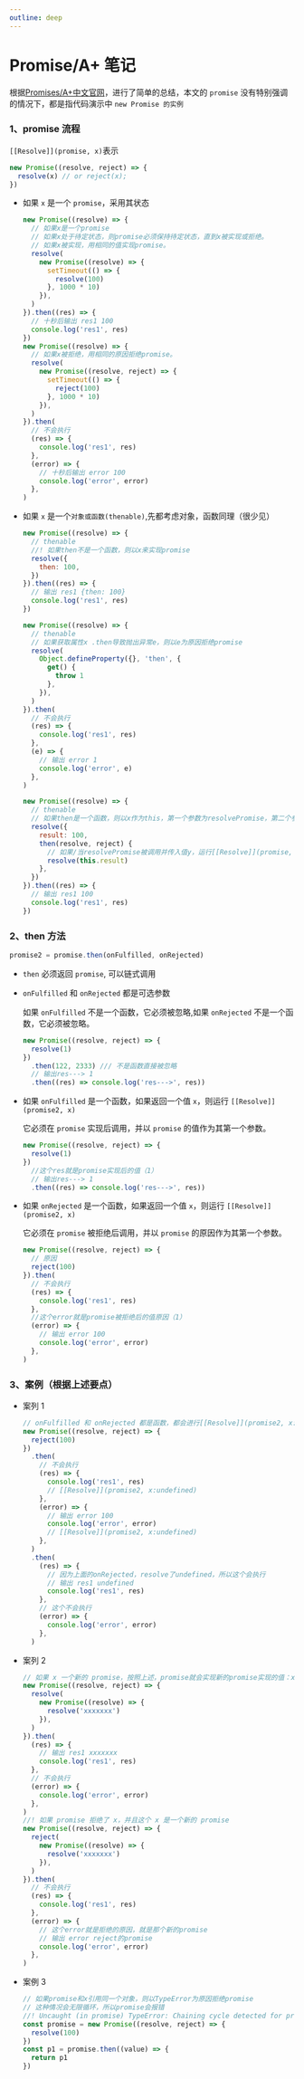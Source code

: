 ```yaml
---
outline: deep
---
```


# Promise/A+ 笔记

根据[Promises/A+中文官网](https://promisesaplus.com.cn)，进行了简单的总结，本文的 `promise` 没有特别强调的情况下，都是指代码演示中 `new Promise 的实例`

### 1、promise 流程

`[[Resolve]](promise, x)`表示

```javascript
new Promise((resolve, reject) => {
  resolve(x) // or reject(x);
})
```

- 如果 `x` 是一个 `promise`，采用其状态

  ```javascript
  new Promise((resolve) => {
    // 如果x是一个promise
    // 如果x处于待定状态，则promise必须保持待定状态，直到x被实现或拒绝。
    // 如果x被实现，用相同的值实现promise。
    resolve(
      new Promise((resolve) => {
        setTimeout(() => {
          resolve(100)
        }, 1000 * 10)
      }),
    )
  }).then((res) => {
    // 十秒后输出 res1 100
    console.log('res1', res)
  })
  new Promise((resolve) => {
    // 如果x被拒绝，用相同的原因拒绝promise。
    resolve(
      new Promise((resolve, reject) => {
        setTimeout(() => {
          reject(100)
        }, 1000 * 10)
      }),
    )
  }).then(
    // 不会执行
    (res) => {
      console.log('res1', res)
    },
    (error) => {
      // 十秒后输出 error 100
      console.log('error', error)
    },
  )
  ```

- 如果 `x` 是一个`对象或函数(thenable)`,先都考虑对象，函数同理（很少见）

  ```javascript
  new Promise((resolve) => {
    // thenable
    //! 如果then不是一个函数，则以x来实现promise
    resolve({
      then: 100,
    })
  }).then((res) => {
    // 输出 res1 {then: 100}
    console.log('res1', res)
  })

  new Promise((resolve) => {
    // thenable
    // 如果获取属性x .then导致抛出异常e，则以e为原因拒绝promise
    resolve(
      Object.defineProperty({}, 'then', {
        get() {
          throw 1
        },
      }),
    )
  }).then(
    // 不会执行
    (res) => {
      console.log('res1', res)
    },
    (e) => {
      // 输出 error 1
      console.log('error', e)
    },
  )

  new Promise((resolve) => {
    // thenable
    // 如果then是一个函数，则以x作为this，第一个参数为resolvePromise，第二个参数为rejectPromise
    resolve({
      result: 100,
      then(resolve, reject) {
        // 如果/当resolvePromise被调用并传入值y，运行[[Resolve]](promise, y)
        resolve(this.result)
      },
    })
  }).then((res) => {
    // 输出 res1 100
    console.log('res1', res)
  })
  ```

### 2、then 方法

```javascript
promise2 = promise.then(onFulfilled, onRejected)
```

- `then` 必须返回 `promise`, 可以链式调用
- `onFulfilled` 和 `onRejected` 都是可选参数

  如果 `onFulfilled` 不是一个函数，它必须被忽略,如果 `onRejected` 不是一个函数，它必须被忽略。

  ```javascript
  new Promise((resolve, reject) => {
    resolve(1)
  })
    .then(122, 2333) /// 不是函数直接被忽略
    // 输出res---> 1
    .then((res) => console.log('res--->', res))
  ```

- 如果 `onFulfilled` 是一个函数，如果返回一个值 `x`，则运行 `[[Resolve]](promise2, x)`

  它必须在 `promise` 实现后调用，并以 `promise` 的值作为其第一个参数。

  ```js
  new Promise((resolve, reject) => {
    resolve(1)
  })
    //这个res就是promise实现后的值（1）
    // 输出res---> 1
    .then((res) => console.log('res--->', res))
  ```

- 如果 `onRejected` 是一个函数，如果返回一个值 `x`，则运行 `[[Resolve]](promise2, x)`

  它必须在 `promise` 被拒绝后调用，并以 `promise` 的原因作为其第一个参数。

  ```js
  new Promise((resolve, reject) => {
    // 原因
    reject(100)
  }).then(
    // 不会执行
    (res) => {
      console.log('res1', res)
    },
    //这个error就是promise被拒绝后的值原因（1）
    (error) => {
      // 输出 error 100
      console.log('error', error)
    },
  )
  ```

### 3、案例（根据上述要点）

- 案列 1

  ```js
  // onFulfilled 和 onRejected 都是函数，都会进行[[Resolve]](promise2, x:函数返回值)
  new Promise((resolve, reject) => {
    reject(100)
  })
    .then(
      // 不会执行
      (res) => {
        console.log('res1', res)
        // [[Resolve]](promise2, x:undefined)
      },
      (error) => {
        // 输出 error 100
        console.log('error', error)
        // [[Resolve]](promise2, x:undefined)
      },
    )
    .then(
      (res) => {
        // 因为上面的onRejected，resolve了undefined，所以这个会执行
        // 输出 res1 undefined
        console.log('res1', res)
      },
      // 这个不会执行
      (error) => {
        console.log('error', error)
      },
    )
  ```

- 案列 2

  ```js
  // 如果 x 一个新的 promise，按照上述，promise就会实现新的promise实现的值：xxxxxxx
  new Promise((resolve, reject) => {
    resolve(
      new Promise((resolve) => {
        resolve('xxxxxxx')
      }),
    )
  }).then(
    (res) => {
      // 输出 res1 xxxxxxx
      console.log('res1', res)
    },
    // 不会执行
    (error) => {
      console.log('error', error)
    },
  )
  //! 如果 promise 拒绝了 x，并且这个 x 是一个新的 promise
  new Promise((resolve, reject) => {
    reject(
      new Promise((resolve) => {
        resolve('xxxxxxx')
      }),
    )
  }).then(
    // 不会执行
    (res) => {
      console.log('res1', res)
    },
    (error) => {
      // 这个error就是拒绝的原因，就是那个新的promise
      // 输出 error reject的promise
      console.log('error', error)
    },
  )
  ```

- 案例 3
  ```js
  // 如果promise和x引用同一个对象，则以TypeError为原因拒绝promise
  // 这种情况会无限循环，所以promise会报错
  //! Uncaught (in promise) TypeError: Chaining cycle detected for promise #<Promise>
  const promise = new Promise((resolve, reject) => {
    resolve(100)
  })
  const p1 = promise.then((value) => {
    return p1
  })
  ```
